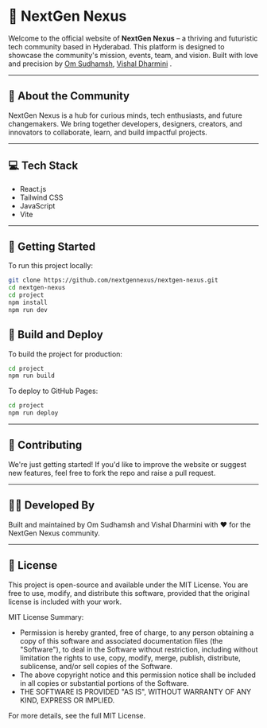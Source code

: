 # 🚀 NextGen Nexus

Welcome to the official website of **NextGen Nexus** – a thriving and futuristic tech community based in Hyderabad. This platform is designed to showcase the community's mission, events, team, and vision. Built with love and precision by [Om Sudhamsh](https://github.com/omsudhamsh), [Vishal Dharmini](https://github.com/VishhhalGupta) .

---

## 🌟 About the Community

NextGen Nexus is a hub for curious minds, tech enthusiasts, and future changemakers. We bring together developers, designers, creators, and innovators to collaborate, learn, and build impactful projects.

---

## 💻 Tech Stack

- React.js
- Tailwind CSS
- JavaScript
- Vite

---

## 📁 Getting Started

To run this project locally:

```bash
git clone https://github.com/nextgennexus/nextgen-nexus.git
cd nextgen-nexus
cd project
npm install
npm run dev
```

## 🚀 Build and Deploy

To build the project for production:

```bash
cd project
npm run build
```

To deploy to GitHub Pages:

```bash
cd project
npm run deploy
```

---

## 🤝 Contributing

We're just getting started! If you'd like to improve the website or suggest new features, feel free to fork the repo and raise a pull request.

---

## 🧑‍💻 Developed By

Built and maintained by Om Sudhamsh  and Vishal Dharmini with ❤️ for the NextGen Nexus community.

---

## 📜 License

This project is open-source and available under the MIT License. You are free to use, modify, and distribute this software, provided that the original license is included with your work.

MIT License Summary:

- Permission is hereby granted, free of charge, to any person obtaining a copy of this software and associated documentation files (the "Software"), to deal in the Software without restriction, including without limitation the rights to use, copy, modify, merge, publish, distribute, sublicense, and/or sell copies of the Software.
- The above copyright notice and this permission notice shall be included in all copies or substantial portions of the Software.
- THE SOFTWARE IS PROVIDED "AS IS", WITHOUT WARRANTY OF ANY KIND, EXPRESS OR IMPLIED.

For more details, see the full MIT License.
